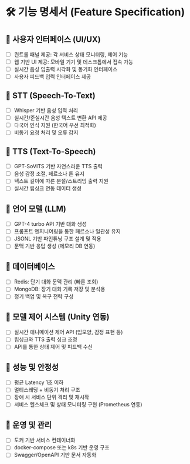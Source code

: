 # 🛠️ 기능 명세서 (Feature Specification)

## 📌 사용자 인터페이스 (UI/UX)
- [ ] 컨트롤 패널 제공: 각 서비스 상태 모니터링, 제어 기능
- [ ] 웹 기반 UI 제공: 모바일 기기 및 데스크톱에서 접속 가능
- [ ] 실시간 음성 입출력 시각화 및 동기화 인터페이스
- [ ] 사용자 피드백 입력 인터페이스 제공

## 📌 STT (Speech-To-Text)
- [ ] Whisper 기반 음성 입력 처리
- [ ] 실시간/준실시간 음성 텍스트 변환 API 제공
- [ ] 다국어 인식 지원 (한국어 우선 최적화)
- [ ] 비동기 요청 처리 및 오류 감지

## 📌 TTS (Text-To-Speech)
- [ ] GPT-SoVITS 기반 자연스러운 TTS 출력
- [ ] 음성 감정 조절, 페르소나 톤 유지
- [ ] 텍스트 길이에 따른 분절/스트리밍 출력 지원
- [ ] 실시간 립싱크 연동 데이터 생성

## 📌 언어 모델 (LLM)
- [ ] GPT-4 turbo API 기반 대화 생성
- [ ] 프롬프트 엔지니어링을 통한 페르소나 일관성 유지
- [ ] JSONL 기반 파인튜닝 구조 설계 및 적용
- [ ] 문맥 기반 응답 생성 (메모리 DB 연동)

## 📌 데이터베이스
- [ ] Redis: 단기 대화 문맥 관리 (빠른 조회)
- [ ] MongoDB: 장기 대화 기록 저장 및 분석용
- [ ] 정기 백업 및 복구 전략 구성

## 📌 모델 제어 시스템 (Unity 연동)
- [ ] 실시간 애니메이션 제어 API (입모양, 감정 표현 등)
- [ ] 립싱크와 TTS 출력 싱크 조정
- [ ] API를 통한 상태 제어 및 피드백 수신

## 📌 성능 및 안정성
- [ ] 평균 Latency 1초 이하
- [ ] 멀티스레딩 + 비동기 처리 구조
- [ ] 장애 시 서비스 단위 격리 및 재시작
- [ ] 서비스 헬스체크 및 상태 모니터링 구현 (Prometheus 연동)

## 📌 운영 및 관리
- [ ] 도커 기반 서비스 컨테이너화
- [ ] docker-compose 또는 k8s 기반 운영 구조
- [ ] Swagger/OpenAPI 기반 문서 자동화
